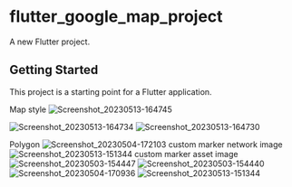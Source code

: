 # flutter_google_map_project

A new Flutter project.

## Getting Started

This project is a starting point for a Flutter application.


Map style
![Screenshot_20230513-164745](https://github.com/nishithahub95/google-map/assets/123442720/5f6ace96-3f07-495f-a806-822dda49fcbe)

![Screenshot_20230513-164734](https://github.com/nishithahub95/google-map/assets/123442720/896d2924-20a4-4ab9-866e-a1be626b8655)
![Screenshot_20230513-164730](https://github.com/nishithahub95/google-map/assets/123442720/f1fcff52-566c-42f5-88bd-b00f981a3fea)

Polygon
![Screenshot_20230504-172103](https://github.com/nishithahub95/google-map/assets/123442720/995f25e1-a2df-4f62-aff1-72fcc315ef2a)
custom marker network image
![Screenshot_20230513-151344](https://github.com/nishithahub95/google-map/assets/123442720/ca1314e2-a8c2-44ec-ae09-4a09d364e0d7)
custom marker asset image
![Screenshot_20230503-154447](https://github.com/nishithahub95/google-map/assets/123442720/f9c82a47-3559-4f79-ac1c-2f76bf94b838)
![Screenshot_20230503-154440](https://github.com/nishithahub95/google-map/assets/123442720/40582763-3363-4d5e-ad9e-4c1e6074286a)
![Screenshot_20230504-170936](https://github.com/nishithahub95/google-map/assets/123442720/0bfbc37b-b642-4485-b2fb-cb1aea3a5c97)
![Screenshot_20230513-151344](https://github.com/nishithahub95/google-map/assets/123442720/39bd6bd4-1dba-4caa-8aa8-9c6788aea5a9)

